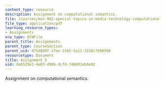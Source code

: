 ```yaml
---
content_type: resource
description: Assignment on computational semantics.
file: /courses/mas-962-special-topics-in-media-technology-computational-semantics-fall-2002/de6529e14a03d96bdcfd746691eb8e02_a5.pdf
file_type: application/pdf
learning_resource_types:
- Assignments
ocw_type: OCWFile
parent_title: Assignments
parent_type: CourseSection
parent_uid: d75d809f-27ee-21b5-5a12-3158c7690590
resourcetype: Document
title: Assignment 5
uid: de6529e1-4a03-d96b-dcfd-746691eb8e02
---
```

Assignment on computational semantics.

